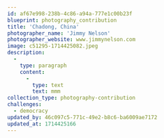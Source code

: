 ```yaml
---
id: af67e998-238b-4c86-a94a-777e1c00b23f
blueprint: photography_contribution
title: 'Chadong, China'
photographer_name: 'Jimmy Nelson'
photographer_website: www.jimmynelson.com
image: c51295-1714425082.jpeg
description:
  -
    type: paragraph
    content:
      -
        type: text
        text: mmm
collection_type: photography-contribution
challenges:
  - democracy
updated_by: 46c097c5-771c-49e2-b8c6-ba6009ae7172
updated_at: 1714425166
---
```

